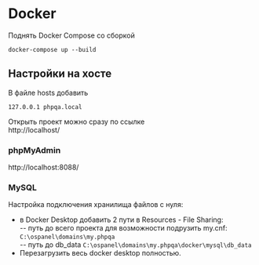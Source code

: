 # Docker
Поднять Docker Compose со сборкой
```
docker-compose up --build
```

## Настройки на хосте

В файле hosts добавить

```
127.0.0.1 phpqa.local
```

Открыть проект можно сразу по ссылке  
http://localhost/

### phpMyAdmin
http://localhost:8088/
### MySQL
Настройка подключения хранилища файлов с нуля:
- в Docker Desktop добавить 2 пути в Resources - File Sharing:  
  -- путь до всего проекта для возможности подрузить my.cnf: `C:\ospanel\domains\my.phpqa`  
  -- путь до db_data `C:\ospanel\domains\my.phpqa\docker\mysql\db_data`
- Перезагрузить весь docker desktop полностью.  
